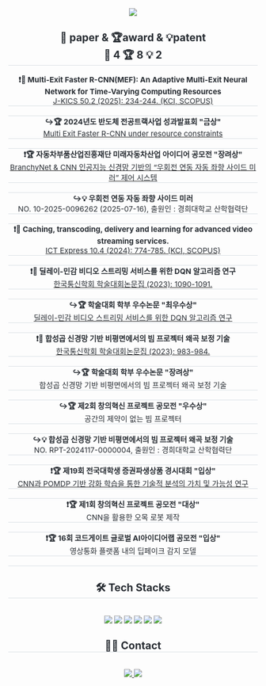 <div align= "center">
    <img src="https://capsule-render.vercel.app/api?type=rounded&color=fdc158&height=150&text=hskim%20:%20Hyeonsu%20Kim&animation=&fontColor=ffffff&fontSize=40" />
    </div>
    <div align= "center"> 
    <h2 style="border-bottom: 1px solid #d8dee4; color: #282d33;"> 📝 paper  &  🏆award  &  💡patent <br/> 📝 4     🏆 8     💡 2 </h2> 
        <div style="font-weight: 700; font-size: 15px; text-align: center; color: #282d33;"> ❗📝 Multi-Exit Faster R-CNN(MEF): An Adaptive Multi-Exit Neural Network for Time-Varying Computing Resources </div> 
        <a href="https://www.dbpia.co.kr/Journal/articleDetail?nodeId=NODE12077539" target="_blank">
        <div style="border-bottom: 1px solid #d8dee4; font-size: 15px; text-align: center; color: #282d33;"> J-KICS 50.2 (2025): 234-244. (KCI, SCOPUS) </div>
        </a>
        <div style="border-bottom: 1px solid #d8dee4; font-size: 15px; text-align: center; color: #282d33;">   <br>   </div>
        <div style="font-weight: 700; font-size: 15px; text-align: center; color: #282d33;"> ↪️🏆 2024년도 반도체 전공트랙사업 성과발표회 "금상" </div> 
        <a href="https://github.com/GooDongWoo/branchy_fast_r_cnn_net" target="_blank">
        <div style="border-bottom: 1px solid #d8dee4; font-size: 15px; text-align: center; color: #282d33;"> Multi Exit Faster R-CNN under resource constraints </div> 
        </a>        
        <div style="border-bottom: 1px solid #d8dee4; font-size: 15px; text-align: center; color: #282d33;">   <br>   </div>        
        <div style="font-weight: 700; font-size: 15px; text-align: center; color: #282d33;"> ❗🏆 자동차부품산업진흥재단 미래자동차산업 아이디어 공모전 "장려상" </div> 
        <a href="https://github.com/hskim0584/branchy_net_cnn_Automatic_leftturn_sidemirror" target="_blank">
        <div style="border-bottom: 1px solid #d8dee4; font-size: 15px; text-align: center; color: #282d33;"> BranchyNet & CNN 인공지능 신경망 기반의 “우회전 연동 자동 좌향 사이드 미러” 제어 시스템 </div> 
        </a>
        <div style="border-bottom: 1px solid #d8dee4; font-size: 15px; text-align: center; color: #282d33;">   <br>   </div>
        <div style="font-weight: 700; font-size: 15px; text-align: center; color: #282d33;"> ↪️💡 우회전 연동 자동 좌향 사이드 미러 </div> 
        <div style="border-bottom: 1px solid #d8dee4; font-size: 15px; text-align: center; color: #282d33;"> NO. 10-2025-0096262 (2025-07-16), 출원인 : 경희대학교 산학협력단 </div>         
        <div style="border-bottom: 1px solid #d8dee4; font-size: 15px; text-align: center; color: #282d33;">   <br>   </div>
        <div style="font-weight: 700; font-size: 15px; text-align: center; color: #282d33;"> ❗📝 Caching, transcoding, delivery and learning for advanced video streaming services. </div> 
        <a href="https://www.sciencedirect.com/science/article/pii/S2405959524000626" target="_blank">
        <div style="border-bottom: 1px solid #d8dee4; font-size: 15px; text-align: center; color: #282d33;"> ICT Express 10.4 (2024): 774-785. (KCI, SCOPUS) </div>
        </a>
        <div style="border-bottom: 1px solid #d8dee4; font-size: 15px; text-align: center; color: #282d33;">  <br> </div>
        <div style="font-weight: 700; font-size: 15px; text-align: center; color: #282d33;"> ❗📝 딜레이-민감 비디오 스트리밍 서비스를 위한 DQN 알고리즘 연구 </div> 
        <a href="https://www.dbpia.co.kr/Journal/articleDetail?nodeId=NODE11227755" target="_blank">
        <div style="border-bottom: 1px solid #d8dee4; font-size: 15px; text-align: center; color: #282d33;"> 한국통신학회 학술대회논문집 (2023): 1090-1091.</div>
        </a>
        <div style="border-bottom: 1px solid #d8dee4; font-size: 15px; text-align: center; color: #282d33;">   <br> </div>
        <div style="font-weight: 700; font-size: 15px; text-align: center; color: #282d33;"> ↪️🏆 학술대회 학부 우수논문 "최우수상" </div>
        <a href="https://github.com/hskim0584/DQN_Delay-Sensitive_video_streaming_service/tree/main" target="_blank">
        <div style="border-bottom: 1px solid #d8dee4; font-size: 15px; text-align: center; color: #282d33;"> 딜레이-민감 비디오 스트리밍 서비스를 위한 DQN 알고리즘 연구 </div> 
        </a>
        <div style="border-bottom: 1px solid #d8dee4; font-size: 15px; text-align: center; color: #282d33;">   <br> </div>
        <div style="font-weight: 700; font-size: 15px; text-align: center; color: #282d33;"> ❗📝 합성곱 신경망 기반 비평면에서의 빔 프로젝터 왜곡 보정 기술 </div> 
        <a href="https://www.dbpia.co.kr/Journal/articleDetail?nodeId=NODE11667616" target="_blank">
        <div style="border-bottom: 1px solid #d8dee4; font-size: 15px; text-align: center; color: #282d33;"> 한국통신학회 학술대회논문집 (2023): 983-984.</div>
        </a>
        <div style="border-bottom: 1px solid #d8dee4; font-size: 15px; text-align: center; color: #282d33;">   <br>  </div>
        <div style="font-weight: 700; font-size: 15px; text-align: center; color: #282d33;"> ↪️🏆 학술대회 학부 우수논문 "장려상" </div> 
        <div style="border-bottom: 1px solid #d8dee4; font-size: 15px; text-align: center; color: #282d33;"> 합성곱 신경망 기반 비평면에서의 빔 프로젝터 왜곡 보정 기술 </div> 
        <div style="border-bottom: 1px solid #d8dee4; font-size: 15px; text-align: center; color: #282d33;">   <br>   </div>
        <div style="font-weight: 700; font-size: 15px; text-align: center; color: #282d33;"> ↪️🏆 제2회 창의혁신 프로젝트 공모전 "우수상" </div> 
        <div style="border-bottom: 1px solid #d8dee4; font-size: 15px; text-align: center; color: #282d33;"> 공간의 제약이 없는 빔 프로젝터</div> 
        <div style="border-bottom: 1px solid #d8dee4; font-size: 15px; text-align: center; color: #282d33;">   <br>   </div>
        <div style="font-weight: 700; font-size: 15px; text-align: center; color: #282d33;"> ↪️💡 ﻿합성곱 신경망 기반 비평면에서의 빔 프로젝터 왜곡 보정 기술 </div> 
        <div style="border-bottom: 1px solid #d8dee4; font-size: 15px; text-align: center; color: #282d33;"> NO. RPT-2024117-0000004, 출원인 : 경희대학교 산학협력단 </div> 
        <div style="border-bottom: 1px solid #d8dee4; font-size: 15px; text-align: center; color: #282d33;">   <br>   </div>
        <div style="font-weight: 700; font-size: 15px; text-align: center; color: #282d33;"> ❗🏆 제19회 전국대학생 증권파생상품 경시대회 "입상" </div> 
        <a href="https://github.com/hskim0584/DQN_based_BTC_Trading_Algorithm" target="_blank">
        <div style="border-bottom: 1px solid #d8dee4; font-size: 15px; text-align: center; color: #282d33; "> CNN과 POMDP 기반 강화 학습을 통한 기술적 분석의 가치 및 가능성 연구 </div></a>
        <div style="border-bottom: 1px solid #d8dee4; font-size: 15px; text-align: center; color: #282d33;">  <br>   </div>
        <div style="font-weight: 700; font-size: 15px; text-align: center; color: #282d33;"> ❗🏆 제1회 창의혁신 프로젝트 공모전 "대상" </div> 
        <div style="border-bottom: 1px solid #d8dee4; font-size: 15px; text-align: center; color: #282d33;"> CNN을 활용한 오목 로봇 제작 </div> 
        <div style="border-bottom: 1px solid #d8dee4; font-size: 15px; text-align: center; color: #282d33;">  <br>   </div>
        <div style="font-weight: 700; font-size: 15px; text-align: center; color: #282d33;"> ❗🏆 16회 코드게이트 글로벌 AI아이디어랩 공모전 "입상" </div> 
        <div style="border-bottom: 1px solid #d8dee4; font-size: 15px; text-align: center; color: #282d33;"> 영상통화 플랫폼 내의 딥페이크 감지 모델 </div> 
        <div style="border-bottom: 1px solid #d8dee4; font-size: 15px; text-align: center; color: #282d33;">   <br>  </div>
    </div>
    <div align= "center">
    <h2 style="border-bottom: 1px solid #d8dee4; color: #282d33;"> 🛠️ Tech Stacks </h2> <br> 
    <div style="margin: 0 auto; text-align: center;" align= "center"> <img src="https://img.shields.io/badge/Python-3776AB?style=flat&logo=Python&logoColor=white">
          <img src="https://img.shields.io/badge/PyTorch-EE4C2C?style=flat&logo=PyTorch&logoColor=white">
          <img src="https://img.shields.io/badge/Tensorflow-FF6F00?style=flat&logo=Tensorflow&logoColor=white">
          <img src="https://img.shields.io/badge/Keras-D00000?style=flat&logo=Keras&logoColor=white">
          <img src="https://img.shields.io/badge/C-A8B9CC?style=flat&logo=C&logoColor=white">
          <img src="https://img.shields.io/badge/C++-00599C?style=flat&logo=C%2B%2B&logoColor=white">
          </div>
    </div>
    <div align= "center">
    <h2 style="border-bottom: 1px solid #d8dee4; color: #282d33;"> 🧑‍💻 Contact </h2> <br> 
    <div align= "center"> <a href=https://www.instagram.com/bibum_hysu/> <img src="https://img.shields.io/badge/Instagram-E4405F?style=flat&logo=Instagram&logoColor=white&link=bibum_hysu"> </a>
         <a href=mailto:nan111nan78@gamil.com> <img src="https://img.shields.io/badge/Gmail-EA4335?style=flat&logo=Gmail&logoColor=white&link=mailto:nan111nan78@gamil.com"> </a>
          </div>  <br> 
    <div align= "center">  </div> 
    </div>

